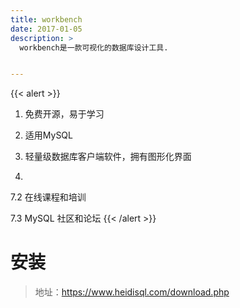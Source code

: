 ```yaml
---
title: workbench
date: 2017-01-05
description: >
  workbench是一款可视化的数据库设计工具.


---
```


{{< alert >}}

1. 免费开源，易于学习

2. 适用MySQL

3. 轻量级数据库客户端软件，拥有图形化界面
3.

7.2 在线课程和培训

7.3 MySQL 社区和论坛
{{< /alert >}}
 # 安装

 > 地址：https://www.heidisql.com/download.php



















